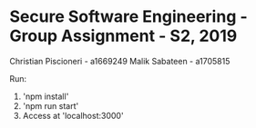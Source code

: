 # Secure Software Engineering - Group Assignment - S2, 2019
Christian Piscioneri - a1669249
Malik Sabateen - a1705815


Run:
1. 'npm install'
2. 'npm run start'
3. Access at 'localhost:3000'
